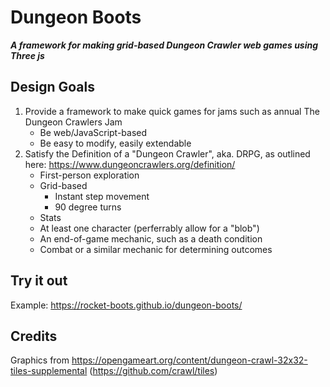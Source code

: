 # Dungeon Boots
***A framework for making grid-based Dungeon Crawler web games using Three js***

## Design Goals

1. Provide a framework to make quick games for jams such as annual The Dungeon Crawlers Jam
	- Be web/JavaScript-based
	- Be easy to modify, easily extendable
2. Satisfy the Definition of a "Dungeon Crawler", aka. DRPG, as outlined here: https://www.dungeoncrawlers.org/definition/
	- First-person exploration
	- Grid-based
		- Instant step movement
		- 90 degree turns
	- Stats
	- At least one character (perferrably allow for a "blob")
	- An end-of-game mechanic, such as a death condition
	- Combat or a similar mechanic for determining outcomes

## Try it out

Example: https://rocket-boots.github.io/dungeon-boots/

## Credits

Graphics from https://opengameart.org/content/dungeon-crawl-32x32-tiles-supplemental (https://github.com/crawl/tiles)
